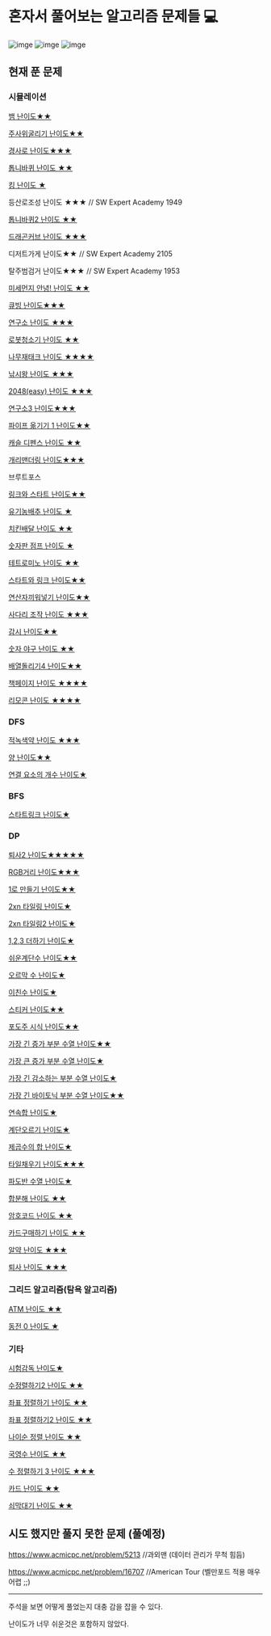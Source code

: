 # 혼자서 풀어보는 알고리즘 문제들 :computer:

![imge](https://img.shields.io/badge/ProjectType-SingleStudy-green) ![imge](https://img.shields.io/badge/Language-C++-yellow) ![imge](https://img.shields.io/badge/Tools-VisualStudio-blue)

## 현재 푼 문제

### 시뮬레이션

[뱀  난이도★★](https://www.acmicpc.net/problem/3190)

[주사위굴리기 난이도★★](https://www.acmicpc.net/problem/14499)

[경사로 난이도★★★](https://www.acmicpc.net/problem/14890)

[톱니바퀴 난이도 ★★](https://www.acmicpc.net/problem/14891)

[킹 난이도 ★](https://www.acmicpc.net/problem/1063)

등산로조성 난이도 ★★★ // SW Expert Academy 1949 

[톱니바퀴2 난이도 ★★](https://www.acmicpc.net/problem/15662)

[드래곤커브 난이도 ★★★](https://www.acmicpc.net/problem/15685)

디저트가게 난이도★★ // SW Expert Academy 2105 

탈주범검거 난이도★★★ // SW Expert Academy 1953

[미세먼지 안녕! 난이도 ★★](https://www.acmicpc.net/problem/17144)

[큐빙 난이도★★★](https://www.acmicpc.net/problem/5373)

[연구소 난이도 ★★★](https://www.acmicpc.net/problem/14502)

[로봇청소기 난이도 ★★](https://www.acmicpc.net/problem/14503)

[나무재태크 난이도 ★★★★](https://www.acmicpc.net/problem/16235)

[낚시왕 난이도 ★★★](https://www.acmicpc.net/problem/17143)

[2048(easy) 난이도 ★★★](https://www.acmicpc.net/problem/12100)

[연구소3 난이도★★★](https://www.acmicpc.net/problem/17142)

[파이프 옮기기 1 난이도★★](https://www.acmicpc.net/problem/17070)

[캐슬 디펜스 난이도 ★★](https://www.acmicpc.net/problem/17135)

[개리맨더링 난이도★★★](https://www.acmicpc.net/problem/17471)

브루트포스

[링크와 스타트 난이도★★](https://www.acmicpc.net/problem/15661)

[유기농배추 난이도 ★](https://www.acmicpc.net/problem/1012)

[치킨배달  난이도 ★★](https://www.acmicpc.net/problem/15686)

[숫자판 점프 난이도 ★](https://www.acmicpc.net/problem/2210)

[테트로미노 난이도 ★★](https://www.acmicpc.net/problem/14500)

[스타트와 링크 난이도★★](https://www.acmicpc.net/problem/14889)

[연산자끼워넣기 난이도★★](https://www.acmicpc.net/problem/14888)

[사다리 조작 난이도 ★★★](https://www.acmicpc.net/problem/15684)

[감시 난이도★★](https://www.acmicpc.net/problem/15683)

[숫자 야구 난이도 ★★](https://www.acmicpc.net/problem/2503)

[배열돌리기4 난이도★★](https://www.acmicpc.net/problem/17406)

[책페이지 난이도 ★★★★](https://www.acmicpc.net/problem/1019)

[리모콘 난이도 ★★★★](https://www.acmicpc.net/submit/1107)

### DFS

[적녹색약 난이도 ★★★](https://www.acmicpc.net/problem/10026)

[양 난이도★★](https://www.acmicpc.net/problem/3184)

[연결 요소의 개수 난이도★](https://www.acmicpc.net/problem/11724)

### BFS

[스타트링크 난이도★](https://www.acmicpc.net/problem/5014)

### DP

[퇴사2 난이도★★★★★](https://www.acmicpc.net/problem/15486)

[RGB거리 난이도★★★](https://www.acmicpc.net/problem/1149)

[1로 만들기 난이도★★](https://www.acmicpc.net/problem/1463)

[2xn 타일링 난이도★](https://www.acmicpc.net/problem/11726)

[2xn 타일링2 난이도★](https://www.acmicpc.net/problem/11727)

[1,2,3 더하기 난이도★](https://www.acmicpc.net/problem/9095)

[쉬운계단수 난이도★★](https://www.acmicpc.net/problem/10844)

[오르막 수 난이도★](https://www.acmicpc.net/problem/11057)

[이친수 난이도★](https://www.acmicpc.net/problem/2193)

[스티커 난이도★★](https://www.acmicpc.net/problem/9465)

[포도주 시식 난이도★★](https://www.acmicpc.net/problem/2156)

[가장 긴 증가 부분 수열 난이도★★](https://www.acmicpc.net/problem/11053)

[가장 큰 증가 부분 수열 난이도★](https://www.acmicpc.net/problem/11055)

[가장 긴 감소하는 부분 수열 난이도★](https://www.acmicpc.net/problem/11722)

[가장 긴 바이토닉 부분 수열 난이도★★](https://www.acmicpc.net/problem/11054)

[연속합 난이도★](https://www.acmicpc.net/problem/1912)

[계단오르기 난이도★](https://www.acmicpc.net/problem/2579)

[제곱수의 합 난이도★](https://www.acmicpc.net/problem/1699)

[타일채우기 난이도★★★](https://www.acmicpc.net/problem/2133)

[파도반 수열 난이도★](https://www.acmicpc.net/problem/9461)

[합분해 난이도 ★★](https://www.acmicpc.net/problem/2225)

[암호코드 난이도 ★★](https://www.acmicpc.net/problem/2011)

[카드구매하기 난이도 ★★](https://www.acmicpc.net/problem/11052)

[알약 난이도 ★★★](https://www.acmicpc.net/problem/4811)

[퇴사 난이도 ★★★](https://www.acmicpc.net/problem/14501)

### 그리드 알고리즘(탐욕 알고리즘)

[ATM 난이도 ★★](https://www.acmicpc.net/problem/11399)

[동전 0 난이도 ★](https://www.acmicpc.net/problem/11047)

### 기타

[시험감독 난이도★](https://www.acmicpc.net/problem/13458)

[수정렬하기2 난이도 ★★](https://www.acmicpc.net/problem/2751)

[좌표 정렬하기 난이도 ★★](https://www.acmicpc.net/problem/11650)

[좌표 정렬하기2 난이도 ★★](https://www.acmicpc.net/problem/11651)

[나이순 정렬 난이도 ★★](https://www.acmicpc.net/problem/10814)

[국영수 난이도 ★★](https://www.acmicpc.net/problem/10825)

[수 정렬하기 3 난이도 ★★★](https://www.acmicpc.net/problem/10989)

[카드 난이도 ★★](https://www.acmicpc.net/problem/11652)

[쇠막대기 난이도 ★★](https://www.acmicpc.net/problem/10799)



## 시도 했지만 풀지 못한 문제 (풀예정)

https://www.acmicpc.net/problem/5213 //과외맨 (데이터 관리가 무척 힘듬)

https://www.acmicpc.net/problem/16707 //American Tour (벨만포드 적용 매우 어렵 ;;)

---

주석을 보면 어떻게 풀었는지 대충 감을 잡을 수 있다.

난이도가 너무 쉬운것은 포함하지 않았다.

